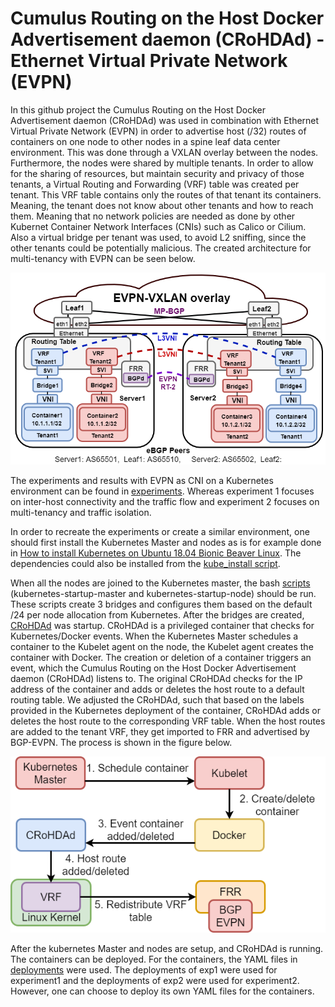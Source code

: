 # Cumulus Routing on the Host Docker Advertisement daemon (CRoHDAd) - Ethernet Virtual Private Network (EVPN)
In this github project the Cumulus Routing on the Host Docker Advertisement daemon (CRoHDAd) was used in combination with Ethernet Virtual Private Network (EVPN) in order to advertise host (/32) routes of containers on one node to other nodes in a spine leaf data center environment. This was done through a VXLAN overlay between the nodes. Furthermore, the nodes were shared by multiple tenants. In order to allow for the sharing of resources, but maintain security and privacy of those tenants, a Virtual Routing and Forwarding (VRF) table was created per tenant. This VRF table contains only the routes of that tenant its containers. Meaning, the tenant does not know about other tenants and how to reach them. Meaning that no network policies are needed as done by other Kubernet Container Network Interfaces (CNIs) such as Calico or Cilium. Also a virtual bridge per tenant was used, to avoid L2 sniffing, since the other tenants could be potentially malicious. The created architecture for multi-tenancy with EVPN can be seen below.


![image](images/Architecture.png)


The experiments and results with EVPN as CNI on a Kubernetes environment can be found in [experiments](experiments). Whereas experiment 1 focuses on inter-host connectivity and the traffic flow and experiment 2 focuses on multi-tenancy and traffic isolation.

In order to recreate the experiments or create a similar environment, one should first install the Kubernetes Master and nodes as is for example done in [How to install Kubernetes on Ubuntu 18.04 Bionic Beaver Linux](https://linuxconfig.org/how-to-install-kubernetes-on-ubuntu-18-04-bionic-beaver-linux). The dependencies could also be installed from the [kube_install script](scripts/kube_install.sh).



When all the nodes are joined to the Kubernetes master, the bash [scripts](scripts) (kubernetes-startup-master and kubernetes-startup-node) should be run. These scripts create 3 bridges and configures them based on the default /24 per node allocation from Kubernetes. After the bridges are created, [CRoHDAd](crohdad) was startup. CRoHDAd is a privileged container that checks for Kubernetes/Docker events. When the Kubernetes Master schedules a container to the Kubelet agent on the node, the Kubelet agent creates the container with Docker. The creation or deletion of a container triggers an event, which the Cumulus Routing on the Host Docker Advertisement daemon (CRoHDAd) listens to. The original CRoHDAd checks for the IP address of the container and adds or deletes the host route to a default routing table. We adjusted the CRoHDAd, such that based on the labels provided in the Kubernetes deployment of the container, CRoHDAd adds or deletes the host route to the corresponding VRF table. When the host routes are added to the tenant VRF, they get imported to FRR and advertised by BGP-EVPN. The process is shown in the figure below.

![image](images/Crohdad.png)

After the kubernetes Master and nodes are setup, and CRoHDAd is running. The containers can be deployed. For the containers, the YAML files in [deployments](deployments) were used. The deployments of exp1 were used for experiment1 and the deployments of exp2 were used for experiment2. However, one can choose to deploy its own YAML files for the containers.
